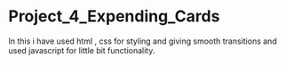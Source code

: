 # Project_4_Expending_Cards
In this i have used html , css for styling and giving smooth transitions and used javascript for little bit functionality.
